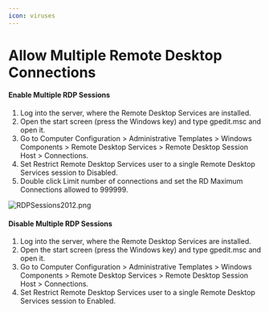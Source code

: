 ```yaml
---
icon: viruses
---
```


# Allow Multiple Remote Desktop Connections

#### Enable Multiple RDP Sessions

1. Log into the server, where the Remote Desktop Services are installed.
2. Open the start screen (press the Windows key) and type gpedit.msc and open it.
3. Go to Computer Configuration > Administrative Templates > Windows Components > Remote Desktop Services > Remote Desktop Session Host > Connections.
4. Set Restrict Remote Desktop Services user to a single Remote Desktop Services session to Disabled.
5. Double click Limit number of connections and set the RD Maximum Connections allowed to 999999.

![RDPSessions2012.png](https://help.matrix42.com/@api/deki/files/825/RDPSessions2012.png?revision=1)

#### Disable Multiple RDP Sessions

1. Log into the server, where the Remote Desktop Services are installed.
2. Open the start screen (press the Windows key) and type gpedit.msc and open it.
3. Go to Computer Configuration > Administrative Templates > Windows Components > Remote Desktop Services > Remote Desktop Session Host > Connections.
4. Set Restrict Remote Desktop Services user to a single Remote Desktop Services session to Enabled.
